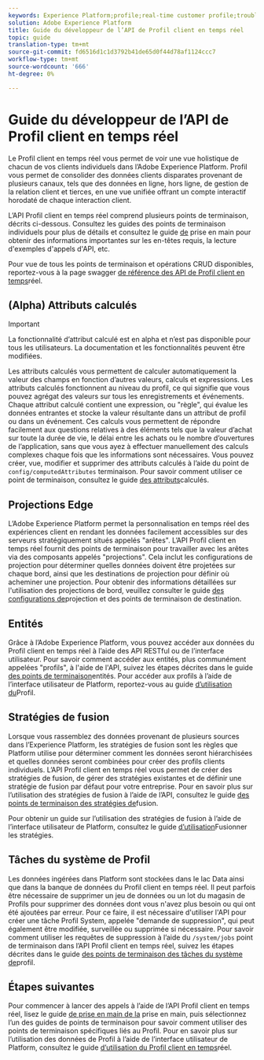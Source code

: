 ```yaml
---
keywords: Experience Platform;profile;real-time customer profile;troubleshooting;API
solution: Adobe Experience Platform
title: Guide du développeur de l’API de Profil client en temps réel
topic: guide
translation-type: tm+mt
source-git-commit: fd6516d1c1d3792b41de65d0f44d78af1124ccc7
workflow-type: tm+mt
source-wordcount: '666'
ht-degree: 0%

---
```



# Guide du développeur de l’API de Profil client en temps réel

Le Profil client en temps réel vous permet de voir une vue holistique de chacun de vos clients individuels dans l’Adobe Experience Platform. Profil vous permet de consolider des données clients disparates provenant de plusieurs canaux, tels que des données en ligne, hors ligne, de gestion de la relation client et tierces, en une vue unifiée offrant un compte interactif horodaté de chaque interaction client.

L’API Profil client en temps réel comprend plusieurs points de terminaison, décrits ci-dessous. Consultez les guides des points de terminaison individuels pour plus de détails et consultez le guide [de](getting-started.md) prise en main pour obtenir des informations importantes sur les en-têtes requis, la lecture d&#39;exemples d&#39;appels d&#39;API, etc.

Pour vue de tous les points de terminaison et opérations CRUD disponibles, reportez-vous à la page swagger [de référence des API de Profil client en temps](https://www.adobe.io/apis/experienceplatform/home/api-reference.html#!acpdr/swagger-specs/real-time-customer-profile.yaml)réel.

## (Alpha) Attributs calculés

>[!IMPORTANT]
>La fonctionnalité d’attribut calculé est en alpha et n’est pas disponible pour tous les utilisateurs. La documentation et les fonctionnalités peuvent être modifiées.

Les attributs calculés vous permettent de calculer automatiquement la valeur des champs en fonction d’autres valeurs, calculs et expressions. Les attributs calculés fonctionnent au niveau du profil, ce qui signifie que vous pouvez agrégat des valeurs sur tous les enregistrements et événements. Chaque attribut calculé contient une expression, ou &quot;règle&quot;, qui évalue les données entrantes et stocke la valeur résultante dans un attribut de profil ou dans un événement. Ces calculs vous permettent de répondre facilement aux questions relatives à des éléments tels que la valeur d’achat sur toute la durée de vie, le délai entre les achats ou le nombre d’ouvertures de l’application, sans que vous ayez à effectuer manuellement des calculs complexes chaque fois que les informations sont nécessaires. Vous pouvez créer, vue, modifier et supprimer des attributs calculés à l’aide du point de `config/computedAttributes` terminaison. Pour savoir comment utiliser ce point de terminaison, consultez le guide [des attributs](computed-attributes.md)calculés.

## Projections Edge

L’Adobe Experience Platform permet la personnalisation en temps réel des expériences client en rendant les données facilement accessibles sur des serveurs stratégiquement situés appelés &quot;arêtes&quot;. L’API Profil client en temps réel fournit des points de terminaison pour travailler avec les arêtes via des composants appelés &quot;projections&quot;. Cela inclut les configurations de projection pour déterminer quelles données doivent être projetées sur chaque bord, ainsi que les destinations de projection pour définir où acheminer une projection. Pour obtenir des informations détaillées sur l&#39;utilisation des projections de bord, veuillez consulter le guide [des configurations de](edge-projections.md)projection et des points de terminaison de destination.

## Entités

Grâce à l’Adobe Experience Platform, vous pouvez accéder aux données du Profil client en temps réel à l’aide des API RESTful ou de l’interface utilisateur. Pour savoir comment accéder aux entités, plus communément appelées &quot;profils&quot;, à l&#39;aide de l&#39;API, suivez les étapes décrites dans le guide [des points de terminaison](entities.md)entités. Pour accéder aux profils à l’aide de l’interface utilisateur de Platform, reportez-vous au guide [d’utilisation du](../ui/user-guide.md)Profil.

## Stratégies de fusion

Lorsque vous rassemblez des données provenant de plusieurs sources dans l’Experience Platform, les stratégies de fusion sont les règles que Platform utilise pour déterminer comment les données seront hiérarchisées et quelles données seront combinées pour créer des profils clients individuels. L’API Profil client en temps réel vous permet de créer des stratégies de fusion, de gérer des stratégies existantes et de définir une stratégie de fusion par défaut pour votre entreprise. Pour en savoir plus sur l’utilisation des stratégies de fusion à l’aide de l’API, consultez le guide [des points de terminaison des stratégies de](merge-policies.md)fusion.

Pour obtenir un guide sur l’utilisation des stratégies de fusion à l’aide de l’interface utilisateur de Platform, consultez le guide [d’utilisation](../ui/merge-policies.md)Fusionner les stratégies.

## Tâches du système de Profil

Les données ingérées dans Platform sont stockées dans le lac Data ainsi que dans la banque de données du Profil client en temps réel. Il peut parfois être nécessaire de supprimer un jeu de données ou un lot du magasin de Profils pour supprimer des données dont vous n&#39;avez plus besoin ou qui ont été ajoutées par erreur. Pour ce faire, il est nécessaire d&#39;utiliser l&#39;API pour créer une tâche Profil System, appelée &quot;demande de suppression&quot;, qui peut également être modifiée, surveillée ou supprimée si nécessaire. Pour savoir comment utiliser les requêtes de suppression à l’aide du `/system/jobs` point de terminaison dans l’API Profil client en temps réel, suivez les étapes décrites dans le guide [des points de terminaison des tâches du système de](profile-system-jobs.md)profil.

## Étapes suivantes

Pour commencer à lancer des appels à l’aide de l’API Profil client en temps réel, lisez le guide [de prise en main de la](getting-started.md) prise en main, puis sélectionnez l’un des guides de points de terminaison pour savoir comment utiliser des points de terminaison spécifiques liés au Profil. Pour en savoir plus sur l’utilisation des données de Profil à l’aide de l’interface utilisateur de Platform, consultez le guide [d’utilisation du Profil client en temps](../ui/user-guide.md)réel.